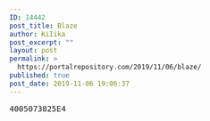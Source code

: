 ```yaml
---
ID: 14442
post_title: Blaze
author: KiIika
post_excerpt: ""
layout: post
permalink: >
  https://portalrepository.com/2019/11/06/blaze/
published: true
post_date: 2019-11-06 19:06:37
---
```

<pre>4005073825E4</pre>